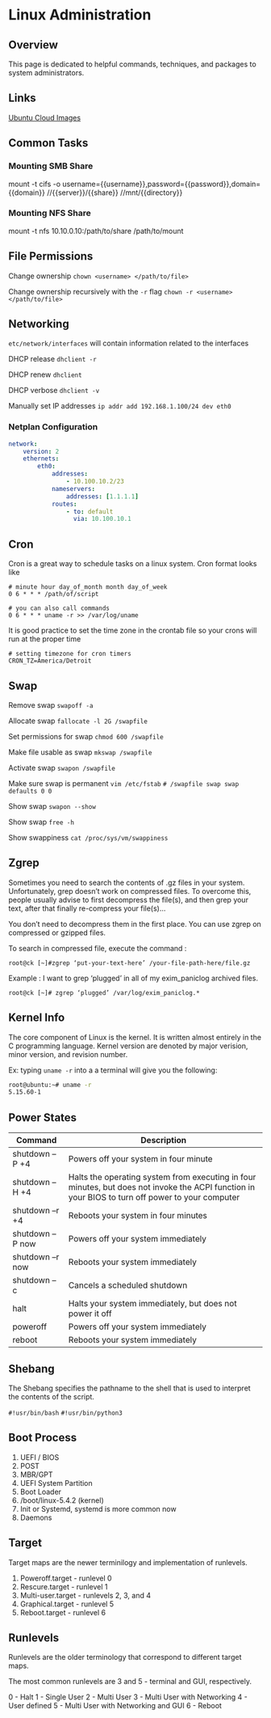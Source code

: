 # Linux Administration

## Overview

This page is dedicated to helpful commands, techniques, and packages to system administrators.

## Links

[Ubuntu Cloud Images](https://cloud-images.ubuntu.com/jammy/)

## Common Tasks

### Mounting SMB Share

mount -t cifs -o username={{username}},password={{password}},domain={{domain}} //{{server}}/{{share}} //mnt/{{directory}}

### Mounting NFS Share

mount -t nfs 10.10.0.10:/path/to/share /path/to/mount

## File Permissions

Change ownership `chown <username> </path/to/file>`

Change ownership recursively with the `-r` flag `chown -r <username> </path/to/file>`

## Networking

`etc/network/interfaces` will contain information related to the interfaces

DHCP release `dhclient -r`

DHCP renew `dhclient`

DHCP verbose `dhclient -v`

Manually set IP addresses `ip addr add 192.168.1.100/24 dev eth0`

### Netplan Configuration

```yaml
network:
    version: 2
    ethernets:
        eth0:
            addresses:
                - 10.100.10.2/23
            nameservers:
                addresses: [1.1.1.1]
            routes:
                - to: default
                  via: 10.100.10.1
```

## Cron

Cron is a great way to schedule tasks on a linux system. Cron format looks like 

```cron
# minute hour day_of_month month day_of_week
0 6 * * * /path/of/script

# you can also call commands
0 6 * * * uname -r >> /var/log/uname
```

It is good practice to set the time zone in the crontab file so your crons will run at the proper time

```cron
# setting timezone for cron timers
CRON_TZ=America/Detroit
```

## Swap

Remove swap `swapoff -a`

Allocate swap `fallocate -l 2G /swapfile`

Set permissions for swap `chmod 600 /swapfile`

Make file usable as swap `mkswap /swapfile`

Activate swap `swapon /swapfile`

Make sure swap is permanent `vim /etc/fstab`  `# /swapfile swap swap defaults 0 0`

Show swap `swapon --show`

Show swap `free -h`

Show swappiness `cat /proc/sys/vm/swappiness`

## Zgrep

Sometimes you need to search the contents of .gz files in your system. Unfortunately, grep doesn’t work on compressed files. To overcome this, people usually advise to first decompress the file(s), and then grep your text, after that finally re-compress your file(s)…

You don’t need to decompress them in the first place. You can use zgrep on compressed or gzipped files.

To search in compressed file, execute the command :

`root@ck [~]#zgrep ‘put-your-text-here’ /your-file-path-here/file.gz`

Example : I want to grep ‘plugged’ in all of my exim_paniclog archived files.

`root@ck [~]# zgrep ‘plugged’ /var/log/exim_paniclog.*`

## Kernel Info

The core component of Linux is the kernel. It is written almost entirely in the C programming language. Kernel version are denoted by major verision, minor version, and revision number.

Ex: typing `uname -r` into a a terminal will give you the following:

```bash
root@ubuntu:~# uname -r
5.15.60-1
```

## Power States

| Command         | Description                                                                                                                                      |
| --------------- | ------------------------------------------------------------------------------------------------------------------------------------------------ |
| shutdown –P +4  | Powers off your system in four minute                                                                                                            |
| shutdown –H +4  | Halts the operating system from executing in four minutes, but does not invoke the ACPI function in your BIOS to turn off power to your computer |
| shutdown –r +4  | Reboots your system in four minutes                                                                                                              |
| shutdown –P now | Powers off your system immediately                                                                                                               |
| shutdown –r now | Reboots your system immediately                                                                                                                  |
| shutdown –c     | Cancels a scheduled shutdown                                                                                                                     |
| halt            | Halts your system immediately, but does not power it off                                                                                         |
| poweroff        | Powers off your system immediately                                                                                                               |
| reboot          | Reboots your system immediately                                                                                                                  |

## Shebang

The Shebang specifies the pathname to the shell that is used to interpret the contents of the script.

`#!usr/bin/bash`
`#!usr/bin/python3`

## Boot Process

1. UEFI / BIOS
1. POST
1. MBR/GPT
1. UEFI System Partition
1. Boot Loader
1. /boot/linux-5.4.2 (kernel)
1. Init or Systemd, systemd is more common now
1. Daemons

## Target

Target maps are the newer terminilogy and implementation of runlevels.

1. Poweroff.target - runlevel 0
1. Rescure.target - runlevel 1
1. Multi-user.target - runlevels 2, 3, and 4
1. Graphical.target - runlevel 5
1. Reboot.target - runlevel 6

## Runlevels

Runlevels are the older terminology that correspond to different target maps.

The most common runlevels are 3 and 5 - terminal and GUI, respectively.

0 - Halt
1 - Single User
2 - Multi User
3 - Multi User with Networking
4 - User defined
5 - Multi User with Networking and GUI
6 - Reboot

